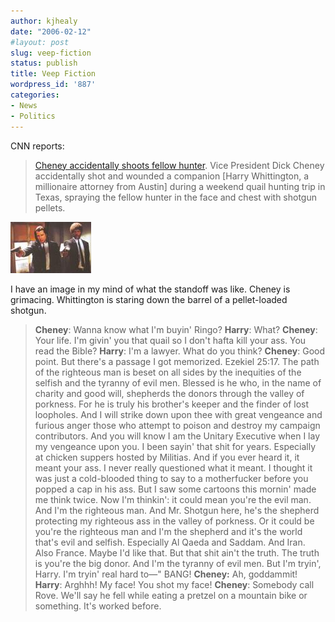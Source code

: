 ```yaml
---
author: kjhealy
date: "2006-02-12"
#layout: post
slug: veep-fiction
status: publish
title: Veep Fiction
wordpress_id: '887'
categories:
- News
- Politics
---
```


CNN reports:

> [Cheney accidentally shoots fellow hunter](:http://www.cnn.com/2006/POLITICS/02/12/cheney.ap/index.html). Vice President Dick Cheney accidentally shot and wounded a companion [Harry Whittington, a millionaire attorney from Austin] during a weekend quail hunting trip in Texas, spraying the fellow hunter in the face and chest with shotgun pellets.

![image](pf.jpg)

I have an image in my mind of what the standoff was like. Cheney is grimacing. Whittington is staring down the barrel of a pellet-loaded shotgun.

> **Cheney**: Wanna know what I'm buyin' Ringo?
>  **Harry**: What?
>  **Cheney**: Your life. I'm givin' you that quail so I don't hafta kill your ass. You read the Bible?
>  **Harry**: I'm a lawyer. What do you think?
>  **Cheney**: Good point. But there's a passage I got memorized. Ezekiel 25:17. The path of the righteous man is beset on all sides by the inequities of the selfish and the tyranny of evil men. Blessed is he who, in the name of charity and good will, shepherds the donors through the valley of porkness. For he is truly his brother's keeper and the finder of lost loopholes. And I will strike down upon thee with great vengeance and furious anger those who attempt to poison and destroy my campaign contributors. And you will know I am the Unitary Executive when I lay my vengeance upon you. I been sayin' that shit for years. Especially at chicken suppers hosted by Militias. And if you ever heard it, it meant your ass. I never really questioned what it meant. I thought it was just a cold-blooded thing to say to a motherfucker before you popped a cap in his ass. But I saw some cartoons this mornin' made me think twice. Now I'm thinkin': it could mean you're the evil man. And I'm the righteous man. And Mr. Shotgun here, he's the shepherd protecting my righteous ass in the valley of porkness. Or it could be you're the righteous man and I'm the shepherd and it's the world that's evil and selfish. Especially Al Qaeda and Saddam. And Iran. Also France. Maybe I'd like that. But that shit ain't the truth. The truth is you're the big donor. And I'm the tyranny of evil men. But I'm tryin', Harry. I'm tryin' real hard to—"
>  BANG!
>  **Cheney:** Ah, goddammit!
>  **Harry**: Arghhh! My face! You shot my face!
>  **Cheney**: Somebody call Rove. We'll say he fell while eating a pretzel on a mountain bike or something. It's worked before.
